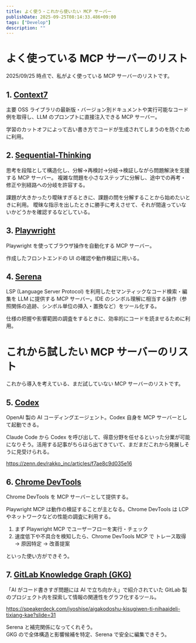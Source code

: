 ```yaml
---
title: よく使う・これから使いたい MCP サーバー
publishDate: 2025-09-25T08:14:33.486+09:00
tags: ["Develop"]
description: ""
---
```


# よく使っている MCP サーバーのリスト

2025/09/25 時点で、私がよく使っている MCP サーバーのリストです。

## 1. [Context7](https://github.com/mcp/upstash/context7)

主要 OSS ライブラリの最新版・バージョン別ドキュメントや実行可能なコード例を取得し、LLM のプロンプトに直接注入できる MCP サーバー。

学習のカットオフによって古い書き方でコードが生成されてしまうのを防ぐために利用。

## 2. [Sequential-Thinking](https://github.com/modelcontextprotocol/servers/tree/main/src/sequentialthinking)

思考を段階として構造化し、分解→再検討→分岐→検証しながら問題解決を支援する MCP サーバー。
複雑な問題を小さなステップに分解し、途中での再考・修正や別経路への分岐を許容する。

課題が大きかったり曖昧すぎるときに、課題の問を分解することから始めたいときに利用。
曖昧な指示を出したときに勝手に考えさせて、それが間違っていないかどうかを確認するなどしている。

## 3. [Playwright](https://github.com/mcp/microsoft/playwright-mcp)

Playwright を使ってブラウザ操作を自動化する MCP サーバー。

作成したフロントエンドの UI の確認や動作検証に用いる。

## 4. [Serena](https://github.com/mcp/oraios/serena)

LSP (Language Server Protocol) を利用したセマンティックなコード検索・編集を LLM に提供する MCP サーバー。IDE のシンボル理解に相当する操作（参照関係の追跡、シンボル単位の挿入・置換など）をツール化する。

仕様の把握や影響範囲の調査をするときに、効率的にコードを読ませるために利用。

# これから試したい MCP サーバーのリスト

これから導入を考えている、まだ試していない MCP サーバーのリストです。

## 5. [Codex](https://github.com/openai/codex?tab=readme-ov-file)

OpenAI 製の AI コーディングエージェント。Codex 自身を MCP サーバーとして起動できる。

Claude Code から Codex を呼び出して、得意分野を任せるといった分業が可能になりそう。活用する記事がちらほら出てきていて、まだまだこれから発展しそうに見受けられる。

https://zenn.dev/rakko_inc/articles/f7ae8c9d035e16

## 6. [Chrome DevTools](https://developer.chrome.com/blog/chrome-devtools-mcp)

Chrome DevTools を MCP サーバーとして提供する。

Playwright MCP は動作の検証することが主となる。Chrome DevTools は LCP やネットワークなどの性能の調査に利用する。

1. まず Playwright MCP でユーザーフローを実行・チェック
2. 速度低下や不具合を検知したら、Chrome DevTools MCP で トレース取得 → 原因特定 → 改善提案

といった使い方ができそう。

## 7. [GitLab Knowledge Graph (GKG)](https://gitlab-org.gitlab.io/rust/knowledge-graph/)

「AI がコード書きすぎ問題には AI で立ち向かえ」で紹介されていた GitLab 製のプロジェクト内を探索して情報の関連性をグラフ化するツール。

https://speakerdeck.com/jyoshise/aigakodoshu-kisugiwen-ti-nihaaideli-tixiang-kae?slide=31

Serena と補完関係になってくれそう。  
GKG ので全体構造と影響候補を特定、Serena で安全に編集できそう。
